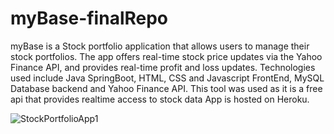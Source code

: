 # myBase-finalRepo
myBase is a 
Stock portfolio application that allows users to manage their stock portfolios. The app offers real-time stock price updates via the Yahoo Finance API, and provides real-time profit and loss updates. Technologies used include Java SpringBoot, HTML, CSS and Javascript FrontEnd, MySQL Database backend and Yahoo Finance API. This tool was used as it is a free api that provides realtime access to stock data App is hosted on Heroku.

![StockPortfolioApp1](https://user-images.githubusercontent.com/65572743/129643724-45522f76-b06c-4646-ab16-1a71be3f0f7f.JPG)


